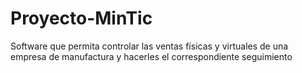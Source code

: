 # Proyecto-MinTic
Software que permita controlar las ventas físicas y virtuales de una empresa de manufactura y hacerles el correspondiente seguimiento

